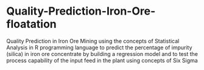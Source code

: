 # Quality-Prediction-Iron-Ore-floatation
Quality Prediction in Iron Ore Mining using the concepts of Statistical Analysis in R programming language to predict the percentage of impurity (silica) in iron ore concentrate by building a regression model and to test the process capability of the input feed in the plant using concepts of Six Sigma
